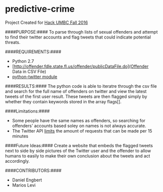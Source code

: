 # predictive-crime

Project Created for [Hack UMBC Fall 2016](https://hackumbc.org/)

####PURPOSE:####
To parse through lists of sexual offenders and attempt to find their twitter accounts and flag tweets that could indicate potential threats.

####REQUIREMENTS:####
* Python 2.7
* [http://offender.fdle.state.fl.us/offender/publicDataFile.do](Offender Data in CSV File)
* [python-twitter module](http://python-twitter.readthedocs.io/)

####RESULTS:####
The python code is able to iteratre through the csv file and search for the full name of offenders on twitter and view the latest tweets of the first user result.  These tweets are then flagged simply by whether they contain keywords stored in the array flags[].  

####Limitations:####
* Some people have the same names as offenders, so searching for offenders' accounts based soley on names is not always accurate.
* The Twitter API [limits](https://dev.twitter.com/rest/public/rate-limits) the amount of requests that can be made per 15 minutes

####Future Ideas:####
Create a website that embeds the flagged tweets next to side by side pictures of the Twitter user and the offender to allow humans to easily to make their own conclusion about the tweets and act accordingly.

####CONTRIBUTORS:####
* Daniel Engbert
* Marios Levi
